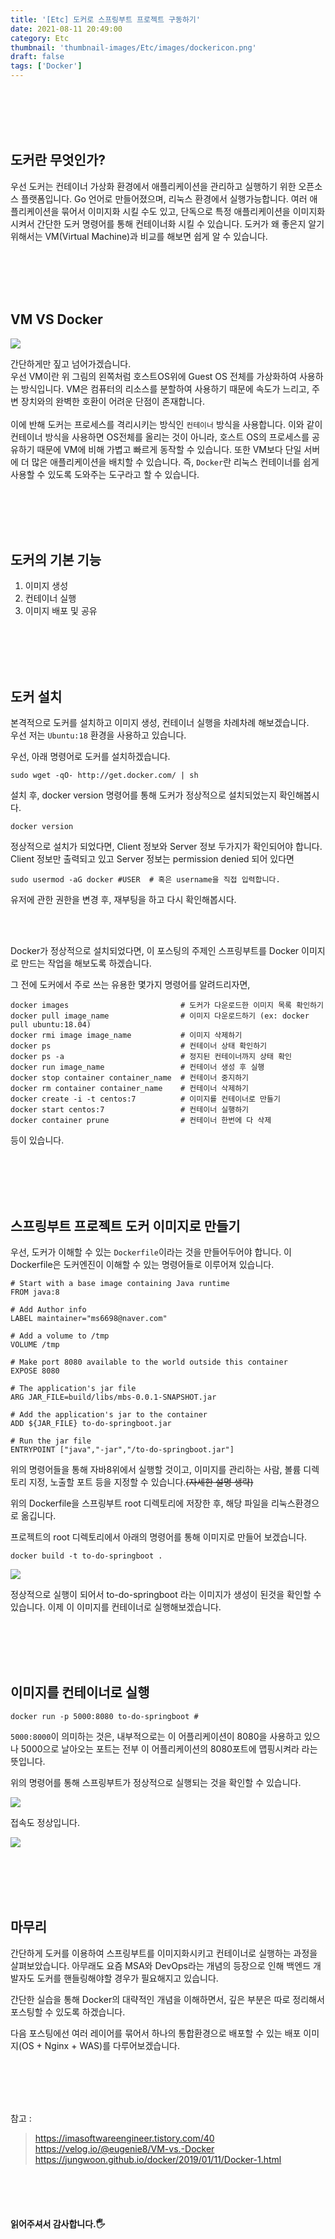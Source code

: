 ```yaml
---
title: '[Etc] 도커로 스프링부트 프로젝트 구동하기'
date: 2021-08-11 20:49:00
category: Etc
thumbnail: 'thumbnail-images/Etc/images/dockericon.png'
draft: false
tags: ['Docker']
---
```


<br>
<br>
<br>
<br>

## 도커란 무엇인가?

우선 도커는 컨테이너 가상화 환경에서 애플리케이션을 관리하고 실행하기 위한 오픈소스 플랫폼입니다.
Go 언어로 만들어졌으며, 리눅스 환경에서 실행가능합니다. 여러 애플리케이션을 묶어서 이미지화 시킬 수도 있고, 단독으로 특정 애플리케이션을 이미지화 시켜서 간단한 도커 명령어를 통해 컨테이너화 시킬 수 있습니다.
도커가 왜 좋은지 알기 위해서는 VM(Virtual Machine)과 비교를 해보면 쉽게 알 수 있습니다.

<br>
<br>
<br>
<br>

## VM VS Docker

![](./images/VM방식.png)

간단하게만 짚고 넘어가겠습니다. <br>
우선 VM이란 위 그림의 왼쪽처럼 호스트OS위에 Guest OS 전체를 가상화하여 사용하는 방식입니다. VM은 컴퓨터의 리소스를 분할하여 사용하기 때문에 속도가 느리고, 주변 장치와의 완벽한 호환이 어려운 단점이 존재합니다.
<br><br>
이에 반해 도커는 프로세스를 격리시키는 방식인 `컨테이너` 방식을 사용합니다. 이와 같이 컨테이너 방식을 사용하면 OS전체를 올리는 것이 아니라, 호스트 OS의 프로세스를 공유하기 때문에 VM에 비해 가볍고 빠르게 동작할 수 있습니다. 또한 VM보다 단일 서버에 더 많은 애플리케이션을 배치할 수 있습니다. 즉, `Docker`란 리눅스 컨테이너를 쉽게 사용할 수 있도록 도와주는 도구라고 할 수 있습니다.

<br>
<br>
<br>
<br>

## 도커의 기본 기능

1. 이미지 생성
2. 컨테이너 실행
3. 이미지 배포 및 공유

<br>
<br>
<br>
<br>

## 도커 설치

본격적으로 도커를 설치하고 이미지 생성, 컨테이너 실행을 차례차례 해보겠습니다.<br>
우선 저는 `Ubuntu:18` 환경을 사용하고 있습니다.

우선, 아래 명령어로 도커를 설치하겠습니다.

```script
sudo wget -qO- http://get.docker.com/ | sh
```

설치 후, docker version 명령어를 통해 도커가 정상적으로 설치되었는지 확인해봅시다.

```script
docker version
```

정상적으로 설치가 되었다면, Client 정보와 Server 정보 두가지가 확인되어야 합니다. <br>
Client 정보만 출력되고 있고 Server 정보는 permission denied 되어 있다면

```script
sudo usermod -aG docker #USER  # 혹은 username을 직접 입력합니다.
```

유저에 관한 권한을 변경 후, 재부팅을 하고 다시 확인해봅시다.

<br>
<br>

Docker가 정상적으로 설치되었다면, 이 포스팅의 주제인 스프링부트를 Docker 이미지로 만드는 작업을 해보도록 하겠습니다.

그 전에 도커에서 주로 쓰는 유용한 몇가지 명령어를 알려드리자면,

```script
docker images                         # 도커가 다운로드한 이미지 목록 확인하기
docker pull image_name                # 이미지 다운로드하기 (ex: docker pull ubuntu:18.04)
docker rmi image image_name           # 이미지 삭제하기
docker ps                             # 컨테이너 상태 확인하기
docker ps -a                          # 정지된 컨테이너까지 상태 확인
docker run image_name                 # 컨테이너 생성 후 실행
docker stop container container_name  # 컨테이너 중지하기
docker rm container container_name    # 컨테이너 삭제하기
docker create -i -t centos:7          # 이미지를 컨테이너로 만들기
docker start centos:7                 # 컨테이너 실행하기
docker container prune                # 컨테이너 한번에 다 삭제
```

등이 있습니다.

<br>
<br>
<br>
<br>

## 스프링부트 프로젝트 도커 이미지로 만들기

우선, 도커가 이해할 수 있는 `Dockerfile`이라는 것을 만들어두어야 합니다. 이 Dockerfile은 도커엔진이 이해할 수 있는 명령어들로 이루어져 있습니다.

```script
# Start with a base image containing Java runtime
FROM java:8

# Add Author info
LABEL maintainer="ms6698@naver.com"

# Add a volume to /tmp
VOLUME /tmp

# Make port 8080 available to the world outside this container
EXPOSE 8080

# The application's jar file
ARG JAR_FILE=build/libs/mbs-0.0.1-SNAPSHOT.jar

# Add the application's jar to the container
ADD ${JAR_FILE} to-do-springboot.jar

# Run the jar file
ENTRYPOINT ["java","-jar","/to-do-springboot.jar"]
```

위의 명령어들을 통해 자바8위에서 실행할 것이고, 이미지를 관리하는 사람, 볼륨 디렉토리 지정, 노출할 포트 등을 지정할 수 있습니다.~~(자세한 설명 생략)~~

위의 Dockerfile을 스프링부트 root 디렉토리에 저장한 후, 해당 파일을 리눅스환경으로 옮깁니다.

프로젝트의 root 디렉토리에서 아래의 명령어를 통해 이미지로 만들어 보겠습니다.

```script
docker build -t to-do-springboot .
```

![](./images/docker-image.png)

정상적으로 실행이 되어서 to-do-springboot 라는 이미지가 생성이 된것을 확인할 수 있습니다.
이제 이 이미지를 컨테이너로 실행해보겠습니다.

<br>
<br>
<br>
<br>

## 이미지를 컨테이너로 실행

```script
docker run -p 5000:8080 to-do-springboot #
```

`5000:8000`이 의미하는 것은, 내부적으로는 이 어플리케이션이 8080을 사용하고 있으나 5000으로 날아오는 포트는 전부 이 어플리케이션의 8080포트에 맵핑시켜라 라는 뜻입니다.

위의 명령어를 통해 스프링부트가 정상적으로 실행되는 것을 확인할 수 있습니다.

![](./images/docker-image2.png)

접속도 정상입니다.

![](./images/docker-image3.png)

<br>
<br>
<br>
<br>

## 마무리

간단하게 도커를 이용하여 스프링부트를 이미지화시키고 컨테이너로 실행하는 과정을 살펴보았습니다.
아무래도 요즘 MSA와 DevOps라는 개념의 등장으로 인해 백엔드 개발자도 도커를 핸들링해야할 경우가 필요해지고 있습니다. <br>

간단한 실습을 통해 Docker의 대략적인 개념을 이해하면서, 깊은 부분은 따로 정리해서 포스팅할 수 있도록 하겠습니다. <br>

다음 포스팅에선 여러 레이어를 묶어서 하나의 통합환경으로 배포할 수 있는 배포 이미지(OS + Nginx + WAS)를 다루어보겠습니다.

<br>
<br>
<br>
<br>

참고 :

> https://imasoftwareengineer.tistory.com/40 <br> https://velog.io/@eugenie8/VM-vs.-Docker <br> https://jungwoon.github.io/docker/2019/01/11/Docker-1.html

<br>
<br>
<br>

#### 읽어주셔서 감사합니다.🖐
